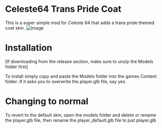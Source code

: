 # Celeste64 Trans Pride Coat
This is a super simple mod for Celeste 64 that adds a trans pride themed coat skin.
![image](https://github.com/jasminegamedev/Celeste64-Trans-Jacket/assets/85134947/bca61d1e-3866-4896-8544-eff9cdb8e681)

# Installation

[If downloading from the release section, make sure to unzip the Models folder first]

To install simply copy and paste the Models folder into the games Content folder. If it asks you to overwrite the player.glb file, say yes.

# Changing to normal

To revert to the default skin, open the models folder and delete or rename the player.glb file, then rename the player_default.glb file to just player.glb
